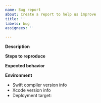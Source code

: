 ```yaml
---
name: Bug report
about: Create a report to help us improve
title: ''
labels: bug
assignees: ''

---
```


<!--
This repository tracks issues related to the implementation of the Swift
compiler, standard library, runtime, and tools that provide IDE support for
Swift (e.g. code completion). If the bug relates to the implementation of a
proprietary (closed-source) Apple framework such as UIKit, SwiftUI, Combine,
etc., please report it to https://feedbackassistant.apple.com instead.
-->

**Description**
<!-- Describe clearly and concisely what the bug is. -->

**Steps to reproduce**
<!--
Explain how to reproduce the problem (in steps if seen fit) and include either
an inline test case (preferred) or a project that reproduces it. Consider
reducing the sample to the smallest amount of code possible — a smaller test
case is easier to reason about and more appealing to сontributors.
-->

**Expected behavior**
<!-- Describe what you expected to happen. -->

<!-- If deemed helpful, add screenshots that showcase the problem. -->
<!-- **Screenshots** -->

<!--
Include information about the Swift compiler version and, if applicable, the
Xcode version you are observing the problem in and the deployment target.
-->
**Environment**
- Swift compiler version info <!-- replace with the output of 'swiftc -version' -->
- Xcode version info <!-- replace with the output of 'xcodebuild -version' -->
- Deployment target: <!-- e.g. iOS 12.3 -->

<!-- Add any other context about the problem as appropriate. -->
<!-- **Additional context** -->

